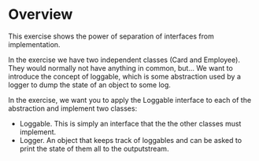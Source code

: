 Overview
=======

This exercise shows the power of separation of interfaces from implementation.

In the exercise we have two independent classes (Card and Employee).
They would normally not have anything in common, but...
We want to introduce the concept of loggable, which is some abstraction used by a logger to dump the state of an object to some log.


In the exercise, we want you to apply the Loggable interface to each of the abstraction and implement two classes:

* Loggable. This is simply an interface that the the other classes must implement.
* Logger. An object that keeps track of loggables and can be asked to print the state of them all to the outputstream.

